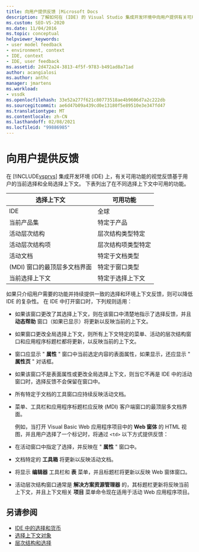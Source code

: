 ```yaml
---
title: 向用户提供反馈 |Microsoft Docs
description: 了解如何在 (IDE) 的 Visual Studio 集成开发环境中向用户提供有关可用功能的视觉反馈。
ms.custom: SEO-VS-2020
ms.date: 11/04/2016
ms.topic: conceptual
helpviewer_keywords:
- user model feedback
- environment, context
- IDE, context
- IDE, user feedback
ms.assetid: 2d472a24-3813-4f5f-9783-b491ad8a71ad
author: acangialosi
ms.author: anthc
manager: jmartens
ms.workload:
- vssdk
ms.openlocfilehash: 33e52a277f621c80773518ae4b9606d7a2c222db
ms.sourcegitcommit: ae6d47b09a439cd0e13180f5e89510e3e347fd47
ms.translationtype: MT
ms.contentlocale: zh-CN
ms.lasthandoff: 02/08/2021
ms.locfileid: "99886985"
---
```

# <a name="feedback-to-the-user"></a>向用户提供反馈
在 [!INCLUDE[vsprvs](../../code-quality/includes/vsprvs_md.md)] 集成开发环境 (IDE) 上，有关可用功能的视觉反馈基于用户的当前选择和全局选择上下文。 下表列出了在不同选择上下文中可用的功能。

|选择上下文|可用功能|
|-----------------------|-----------------------------|
|IDE|全球|
|当前产品集|特定于产品|
|活动层次结构|层次结构类型特定|
|活动层次结构项|层次结构项类型特定|
|活动文档|特定于文档类型|
| (MDI) 窗口的最顶层多文档界面|特定于窗口类型|
|当前选择上下文|特定于选择上下文|

 如果只介绍用户需要的功能并持续提供一致的选择和环境上下文反馈，则可以降低 IDE 的复杂性。 在 IDE 中打开窗口时，下列规则适用：

- 如果该窗口更改了其选择上下文，则在该窗口中清楚地指示了选择反馈，并且 **动态帮助** 窗口（如果已显示）将更新以反映当前的上下文。

- 如果窗口更改全局选择上下文，则所有上下文特定的菜单、活动的层次结构窗口和应用程序标题栏都将更新，以反映当前的上下文。

- 窗口应显示 " **属性** " 窗口中当前选定内容的表面属性，如果显示，还应显示 " **属性页** " 对话框。

- 如果该窗口不是表面属性或更改全局选择上下文，则当它不再是 IDE 中的活动窗口时，选择反馈不会保留在窗口中。

- 所有特定于文档的工具窗口应持续反映活动文档。

- 菜单、工具栏和应用程序标题栏应反映 (MDI) 客户端窗口的最顶层多文档界面。

  例如，当打开 Visual Basic Web 应用程序项目中的 **Web 窗体** 的 HTML 视图，并且用户选择了一个标记时，将通过 `<td>` 以下方式提供反馈：

- 在活动窗口中指定了选择，并反映在 " **属性** " 窗口中。

- 文档特定的 **工具箱** 将更新以反映活动文档。

- 将显示 **编辑器** 工具栏和 **表** 菜单，并且标题栏将更新以反映 Web 窗体窗口。

- 活动层次结构窗口通常是 **解决方案资源管理器** 的，其标题栏更新将反映当前上下文，并且上下文相关 **项目** 菜单命令现在适用于活动 Web 应用程序项目。

## <a name="see-also"></a>另请参阅
- [IDE 中的选择和货币](../../extensibility/internals/selection-and-currency-in-the-ide.md)
- [选择上下文对象](../../extensibility/internals/selection-context-objects.md)
- [层次结构和选择](../../extensibility/internals/hierarchies-and-selection.md)
